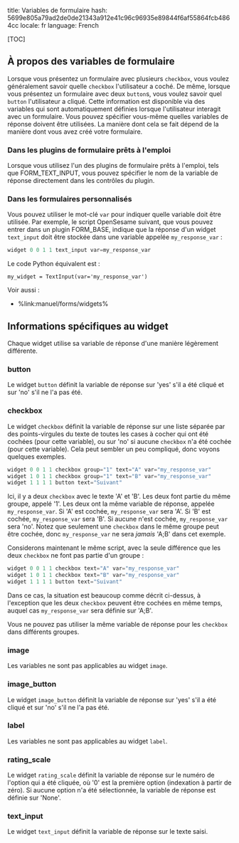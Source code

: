 title: Variables de formulaire
hash: 5699e805a79ad2de0de21343a912e41c96c96935e89844f6af55864fcb4864cc
locale: fr
language: French

[TOC]

## À propos des variables de formulaire

Lorsque vous présentez un formulaire avec plusieurs `checkbox`, vous voulez généralement savoir quelle `checkbox` l'utilisateur a coché. De même, lorsque vous présentez un formulaire avec deux `button`s, vous voulez savoir quel `button` l'utilisateur a cliqué. Cette information est disponible via des variables qui sont automatiquement définies lorsque l'utilisateur interagit avec un formulaire. Vous pouvez spécifier vous-même quelles variables de réponse doivent être utilisées. La manière dont cela se fait dépend de la manière dont vous avez créé votre formulaire.

### Dans les plugins de formulaire prêts à l'emploi

Lorsque vous utilisez l'un des plugins de formulaire prêts à l'emploi, tels que FORM_TEXT_INPUT, vous pouvez spécifier le nom de la variable de réponse directement dans les contrôles du plugin.

### Dans les formulaires personnalisés

Vous pouvez utiliser le mot-clé `var` pour indiquer quelle variable doit être utilisée. Par exemple, le script OpenSesame suivant, que vous pouvez entrer dans un plugin FORM_BASE, indique que la réponse d'un widget `text_input` doit être stockée dans une variable appelée `my_response_var` :

```python
widget 0 0 1 1 text_input var=my_response_var
```

Le code Python équivalent est :

~~~ .python
my_widget = TextInput(var='my_response_var')
~~~

Voir aussi :

- %link:manuel/forms/widgets%

## Informations spécifiques au widget

Chaque widget utilise sa variable de réponse d'une manière légèrement différente.

### button

Le widget `button` définit la variable de réponse sur 'yes' s'il a été cliqué et sur 'no' s'il ne l'a pas été.

### checkbox

Le widget `checkbox` définit la variable de réponse sur une liste séparée par des points-virgules du texte de toutes les cases à cocher qui ont été cochées (pour cette variable), ou sur 'no' si aucune `checkbox` n'a été cochée (pour cette variable). Cela peut sembler un peu compliqué, donc voyons quelques exemples.

```python
widget 0 0 1 1 checkbox group="1" text="A" var="my_response_var"
widget 1 0 1 1 checkbox group="1" text="B" var="my_response_var"
widget 1 1 1 1 button text="Suivant"
```

Ici, il y a deux `checkbox` avec le texte 'A' et 'B'. Les deux font partie du même groupe, appelé '1'. Les deux ont la même variable de réponse, appelée `my_response_var`. Si 'A' est cochée, `my_response_var` sera 'A'. Si 'B' est cochée, `my_response_var` sera 'B'. Si aucune n'est cochée, `my_response_var` sera 'no'. Notez que seulement une `checkbox` dans le même groupe peut être cochée, donc `my_response_var` ne sera *jamais* 'A;B' dans cet exemple.

Considerons maintenant le même script, avec la seule différence que les deux `checkbox` ne font pas partie d'un groupe :

```python
widget 0 0 1 1 checkbox text="A" var="my_response_var"
widget 1 0 1 1 checkbox text="B" var="my_response_var"
widget 1 1 1 1 button text="Suivant"
```

Dans ce cas, la situation est beaucoup comme décrit ci-dessus, à l'exception que les deux `checkbox` peuvent être cochées en même temps, auquel cas `my_response_var` sera définie sur 'A;B'.

Vous ne pouvez pas utiliser la même variable de réponse pour les `checkbox` dans différents groupes.

### image

Les variables ne sont pas applicables au widget `image`.

### image_button

Le widget `image_button` définit la variable de réponse sur 'yes' s'il a été cliqué et sur 'no' s'il ne l'a pas été.

### label

Les variables ne sont pas applicables au widget `label`.

### rating_scale

Le widget `rating_scale` définit la variable de réponse sur le numéro de l'option qui a été cliquée, où '0' est la première option (indexation à partir de zéro). Si aucune option n'a été sélectionnée, la variable de réponse est définie sur 'None'.

### text_input

Le widget `text_input` définit la variable de réponse sur le texte saisi.